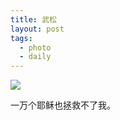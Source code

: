 ```yaml
---
title: 武松
layout: post
tags:
  - photo
  - daily
---
```


![](/media/files/2015/07/25/wusong.jpg)

一万个耶稣也拯救不了我。
